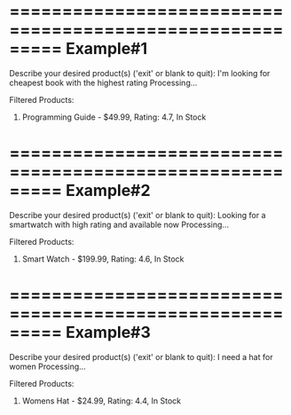 =========================================================
Example#1
=========================================================
Describe your desired product(s) ('exit' or blank to quit):
I'm looking for cheapest book with the highest rating
Processing...

Filtered Products:
1. Programming Guide - $49.99, Rating: 4.7, In Stock

=========================================================
Example#2
=========================================================
Describe your desired product(s) ('exit' or blank to quit):
Looking for a smartwatch with high rating and available now
Processing...

Filtered Products:
1. Smart Watch - $199.99, Rating: 4.6, In Stock

=========================================================
Example#3
=========================================================
Describe your desired product(s) ('exit' or blank to quit):
I need a hat for women
Processing...

Filtered Products:
1. Womens Hat - $24.99, Rating: 4.4, In Stock
